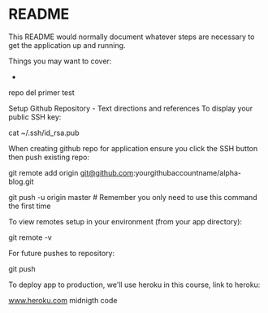 # README

This README would normally document whatever steps are necessary to get the
application up and running.

Things you may want to cover:

*
repo del primer test


Setup Github Repository - Text directions and references
To display your public SSH key:

cat ~/.ssh/id_rsa.pub

When creating github repo for application ensure you click the SSH button then push existing repo:

git remote add origin git@github.com:yourgithubaccountname/alpha-blog.git

git push -u origin master # Remember you only need to use this command the first time

To view remotes setup in your environment (from your app directory):

git remote -v

For future pushes to repository:

git push

To deploy app to production, we'll use heroku in this course, link to heroku:

www.heroku.com
midnigth code
